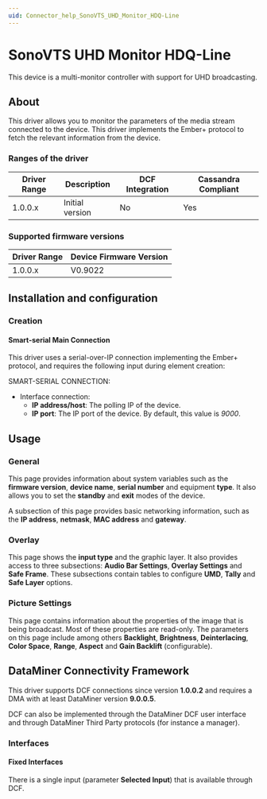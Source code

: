 ```yaml
---
uid: Connector_help_SonoVTS_UHD_Monitor_HDQ-Line
---
```


# SonoVTS UHD Monitor HDQ-Line

This device is a multi-monitor controller with support for UHD broadcasting.

## About

This driver allows you to monitor the parameters of the media stream connected to the device. This driver implements the Ember+ protocol to fetch the relevant information from the device.

### Ranges of the driver

| **Driver Range** | **Description** | **DCF Integration** | **Cassandra Compliant** |
|------------------|-----------------|---------------------|-------------------------|
| 1.0.0.x          | Initial version | No                  | Yes                     |

### Supported firmware versions

| **Driver Range** | **Device Firmware Version** |
|------------------|-----------------------------|
| 1.0.0.x          | V0.9022                     |

## Installation and configuration

### Creation

#### Smart-serial Main Connection

This driver uses a serial-over-IP connection implementing the Ember+ protocol, and requires the following input during element creation:

SMART-SERIAL CONNECTION:

- Interface connection:
  - **IP address/host**: The polling IP of the device.
  - **IP port**: The IP port of the device. By default, this value is *9000*.

## Usage

### General

This page provides information about system variables such as the **firmware version**, **device name**, **serial number** and equipment **type**. It also allows you to set the **standby** and **exit** modes of the device.

A subsection of this page provides basic networking information, such as the **IP address**, **netmask**, **MAC address** and **gateway**.

### Overlay

This page shows the **input type** and the graphic layer. It also provides access to three subsections: **Audio Bar Settings**, **Overlay Settings** and **Safe Frame**. These subsections contain tables to configure **UMD**, **Tally** and **Safe Layer** options.

### Picture Settings

This page contains information about the properties of the image that is being broadcast. Most of these properties are read-only. The parameters on this page include among others **Backlight**, **Brightness**, **Deinterlacing**, **Color Space**, **Range**, **Aspect** and **Gain Backlift** (configurable).

## DataMiner Connectivity Framework

This driver supports DCF connections since version **1.0.0.2** and requires a DMA with at least DataMiner version **9.0.0.5**.

DCF can also be implemented through the DataMiner DCF user interface and through DataMiner Third Party protocols (for instance a manager).

### Interfaces

#### Fixed Interfaces

There is a single input (parameter **Selected Input**) that is available through DCF.
